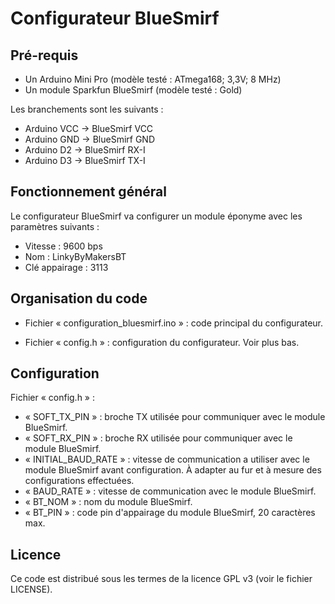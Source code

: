 Configurateur BlueSmirf
==

Pré-requis
--

* Un Arduino Mini Pro (modèle testé : ATmega168; 3,3V; 8 MHz)
* Un module Sparkfun BlueSmirf (modèle testé : Gold)

Les branchements sont les suivants :
* Arduino VCC -> BlueSmirf VCC
* Arduino GND -> BlueSmirf GND
* Arduino D2 -> BlueSmirf RX-I
* Arduino D3 -> BlueSmirf TX-I


Fonctionnement général
--

Le configurateur BlueSmirf va configurer un module éponyme avec les paramètres suivants :
* Vitesse : 9600 bps
* Nom : LinkyByMakersBT
* Clé appairage : 3113


Organisation du code
--

* Fichier « configuration_bluesmirf.ino » : code principal du configurateur.

* Fichier « config.h » : configuration du configurateur. Voir plus bas.

Configuration
--

Fichier « config.h » :
* « SOFT_TX_PIN » : broche TX utilisée pour communiquer avec le module BlueSmirf.
* « SOFT_RX_PIN » : broche RX utilisée pour communiquer avec le module BlueSmirf.
* « INITIAL_BAUD_RATE » : vitesse de communication a utiliser avec le module BlueSmirf avant configuration.
  À adapter au fur et à mesure des configurations effectuées.
* « BAUD_RATE » : vitesse de communication avec le module BlueSmirf.
* « BT_NOM » : nom du module BlueSmirf.
* « BT_PIN » : code pin d'appairage du module BlueSmirf, 20 caractères max.


Licence
--

Ce code est distribué sous les termes de la licence GPL v3 (voir le fichier
LICENSE).
